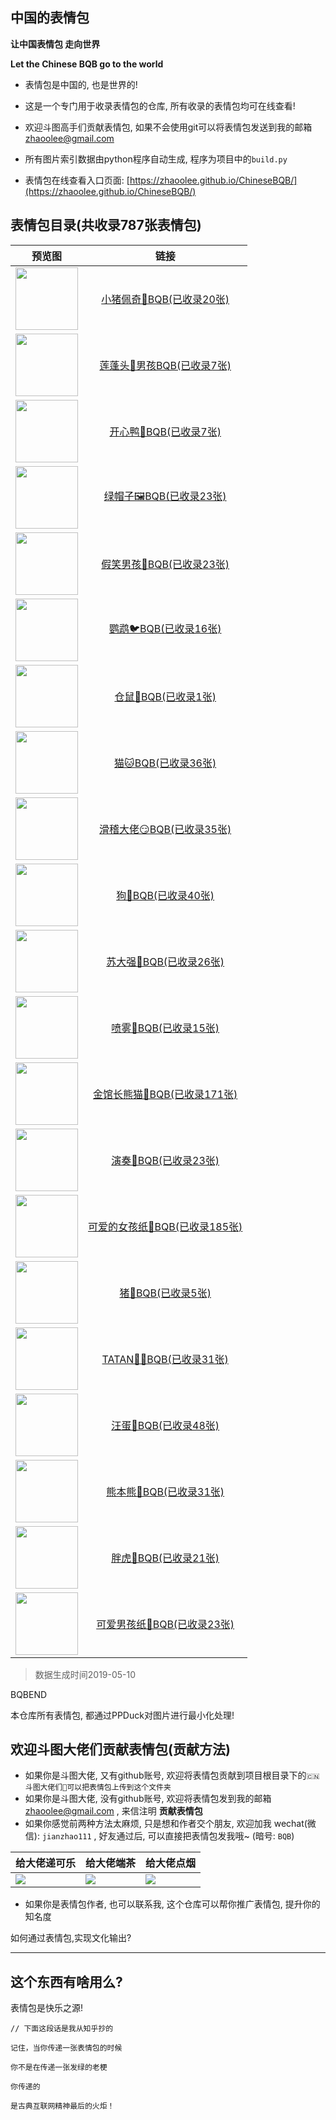 ## 中国的表情包


**让中国表情包 走向世界**

**Let the Chinese BQB go to the world**

- 表情包是中国的, 也是世界的!

- 这是一个专门用于收录表情包的仓库, 所有收录的表情包均可在线查看! 

- 欢迎斗图高手们贡献表情包, 如果不会使用git可以将表情包发送到我的邮箱 zhaoolee@gmail.com

- 所有图片索引数据由python程序自动生成, 程序为项目中的`build.py`

- 表情包在线查看入口页面: [https://zhaoolee.github.io/ChineseBQB/](https://zhaoolee.github.io/ChineseBQB/)




## 表情包目录(共收录787张表情包)

| 预览图 | 链接 | 
 | :---: | :---: | 
| <img height='100px' src='https://raw.githubusercontent.com/zhaoolee/ChineseBQB/master/小猪佩奇👑BQB/0.gif' /> | [小猪佩奇👑BQB(已收录20张)](https://zhaoolee.github.io/ChineseBQB/小猪佩奇👑BQB/) |
| <img height='100px' src='https://raw.githubusercontent.com/zhaoolee/ChineseBQB/master/莲蓬头👲男孩BQB/0.gif' /> | [莲蓬头👲男孩BQB(已收录7张)](https://zhaoolee.github.io/ChineseBQB/莲蓬头👲男孩BQB/) |
| <img height='100px' src='https://raw.githubusercontent.com/zhaoolee/ChineseBQB/master/开心鸭🐥BQB/2018-7-17-10.gif' /> | [开心鸭🐥BQB(已收录7张)](https://zhaoolee.github.io/ChineseBQB/开心鸭🐥BQB/) |
| <img height='100px' src='https://raw.githubusercontent.com/zhaoolee/ChineseBQB/master/绿帽子🖼BQB/绿帽子1.gif' /> | [绿帽子🖼BQB(已收录23张)](https://zhaoolee.github.io/ChineseBQB/绿帽子🖼BQB/) |
| <img height='100px' src='https://raw.githubusercontent.com/zhaoolee/ChineseBQB/master/假笑男孩👦BQB/0.jpg' /> | [假笑男孩👦BQB(已收录23张)](https://zhaoolee.github.io/ChineseBQB/假笑男孩👦BQB/) |
| <img height='100px' src='https://raw.githubusercontent.com/zhaoolee/ChineseBQB/master/鹦鹉🐦BQB/0.gif' /> | [鹦鹉🐦BQB(已收录16张)](https://zhaoolee.github.io/ChineseBQB/鹦鹉🐦BQB/) |
| <img height='100px' src='https://raw.githubusercontent.com/zhaoolee/ChineseBQB/master/仓鼠🐹BQB/0.gif' /> | [仓鼠🐹BQB(已收录1张)](https://zhaoolee.github.io/ChineseBQB/仓鼠🐹BQB/) |
| <img height='100px' src='https://raw.githubusercontent.com/zhaoolee/ChineseBQB/master/猫🐱BQB/0.gif' /> | [猫🐱BQB(已收录36张)](https://zhaoolee.github.io/ChineseBQB/猫🐱BQB/) |
| <img height='100px' src='https://raw.githubusercontent.com/zhaoolee/ChineseBQB/master/滑稽大佬😏BQB/0.gif' /> | [滑稽大佬😏BQB(已收录35张)](https://zhaoolee.github.io/ChineseBQB/滑稽大佬😏BQB/) |
| <img height='100px' src='https://raw.githubusercontent.com/zhaoolee/ChineseBQB/master/狗🐶BQB/0.gif' /> | [狗🐶BQB(已收录40张)](https://zhaoolee.github.io/ChineseBQB/狗🐶BQB/) |
| <img height='100px' src='https://raw.githubusercontent.com/zhaoolee/ChineseBQB/master/苏大强👴BQB/0.gif' /> | [苏大强👴BQB(已收录26张)](https://zhaoolee.github.io/ChineseBQB/苏大强👴BQB/) |
| <img height='100px' src='https://raw.githubusercontent.com/zhaoolee/ChineseBQB/master/喷雾🚿BQB/0.gif' /> | [喷雾🚿BQB(已收录15张)](https://zhaoolee.github.io/ChineseBQB/喷雾🚿BQB/) |
| <img height='100px' src='https://raw.githubusercontent.com/zhaoolee/ChineseBQB/master/金馆长熊猫🐼BQB/0.gif' /> | [金馆长熊猫🐼BQB(已收录171张)](https://zhaoolee.github.io/ChineseBQB/金馆长熊猫🐼BQB/) |
| <img height='100px' src='https://raw.githubusercontent.com/zhaoolee/ChineseBQB/master/演奏🎻BQB/0.gif' /> | [演奏🎻BQB(已收录23张)](https://zhaoolee.github.io/ChineseBQB/演奏🎻BQB/) |
| <img height='100px' src='https://raw.githubusercontent.com/zhaoolee/ChineseBQB/master/可爱的女孩纸👧BQB/0.gif' /> | [可爱的女孩纸👧BQB(已收录185张)](https://zhaoolee.github.io/ChineseBQB/可爱的女孩纸👧BQB/) |
| <img height='100px' src='https://raw.githubusercontent.com/zhaoolee/ChineseBQB/master/猪🐖BQB/0.gif' /> | [猪🐖BQB(已收录5张)](https://zhaoolee.github.io/ChineseBQB/猪🐖BQB/) |
| <img height='100px' src='https://raw.githubusercontent.com/zhaoolee/ChineseBQB/master/TATAN🤷‍♂️BQB/0.gif' /> | [TATAN🤷‍♂️BQB(已收录31张)](https://zhaoolee.github.io/ChineseBQB/TATAN🤷‍♂️BQB/) |
| <img height='100px' src='https://raw.githubusercontent.com/zhaoolee/ChineseBQB/master/汪蛋🥚BQB/0.gif' /> | [汪蛋🥚BQB(已收录48张)](https://zhaoolee.github.io/ChineseBQB/汪蛋🥚BQB/) |
| <img height='100px' src='https://raw.githubusercontent.com/zhaoolee/ChineseBQB/master/熊本熊🐻BQB/0.gif' /> | [熊本熊🐻BQB(已收录31张)](https://zhaoolee.github.io/ChineseBQB/熊本熊🐻BQB/) |
| <img height='100px' src='https://raw.githubusercontent.com/zhaoolee/ChineseBQB/master/胖虎🐯BQB/0.gif' /> | [胖虎🐯BQB(已收录21张)](https://zhaoolee.github.io/ChineseBQB/胖虎🐯BQB/) |
| <img height='100px' src='https://raw.githubusercontent.com/zhaoolee/ChineseBQB/master/可爱男孩纸👶BQB/0.gif' /> | [可爱男孩纸👶BQB(已收录23张)](https://zhaoolee.github.io/ChineseBQB/可爱男孩纸👶BQB/) |



 > 数据生成时间2019-05-10

BQBEND


本仓库所有表情包, 都通过PPDuck对图片进行最小化处理!


## 欢迎斗图大佬们贡献表情包(贡献方法)

- 如果你是斗图大佬, 又有github账号, 欢迎将表情包贡献到项目根目录下的`🇨🇳斗图大佬们👑可以把表情包上传到这个文件夹`
- 如果你是斗图大佬, 没有github账号, 欢迎将表情包发到我的邮箱 zhaoolee@gmail.com , 来信注明 **贡献表情包**
- 如果你感觉前两种方法太麻烦, 只是想和作者交个朋友, 欢迎加我 wechat(微信): `jianzhao111` , 好友通过后, 可以直接把表情包发我哦~ (暗号: `BQB`)

| 给大佬递可乐 | 给大佬端茶 | 给大佬点烟 |
| --- | --- | --- |
| ![](https://raw.githubusercontent.com/zhaoolee/ChineseBQB/master/%F0%9F%87%A8%F0%9F%87%B3%E6%96%97%E5%9B%BE%E5%A4%A7%E4%BD%AC%E4%BB%AC%F0%9F%91%91%E5%8F%AF%E4%BB%A5%E6%8A%8A%E8%A1%A8%E6%83%85%E5%8C%85%E4%B8%8A%E4%BC%A0%E5%88%B0%E8%BF%99%E4%B8%AA%E6%96%87%E4%BB%B6%E5%A4%B9/dalao01.jpg) | ![](https://raw.githubusercontent.com/zhaoolee/ChineseBQB/master/%F0%9F%87%A8%F0%9F%87%B3%E6%96%97%E5%9B%BE%E5%A4%A7%E4%BD%AC%E4%BB%AC%F0%9F%91%91%E5%8F%AF%E4%BB%A5%E6%8A%8A%E8%A1%A8%E6%83%85%E5%8C%85%E4%B8%8A%E4%BC%A0%E5%88%B0%E8%BF%99%E4%B8%AA%E6%96%87%E4%BB%B6%E5%A4%B9/dalao02.jpg) |  ![](https://raw.githubusercontent.com/zhaoolee/ChineseBQB/master/%F0%9F%87%A8%F0%9F%87%B3%E6%96%97%E5%9B%BE%E5%A4%A7%E4%BD%AC%E4%BB%AC%F0%9F%91%91%E5%8F%AF%E4%BB%A5%E6%8A%8A%E8%A1%A8%E6%83%85%E5%8C%85%E4%B8%8A%E4%BC%A0%E5%88%B0%E8%BF%99%E4%B8%AA%E6%96%87%E4%BB%B6%E5%A4%B9/dalao03.jpg) |

- 如果你是表情包作者, 也可以联系我, 这个仓库可以帮你推广表情包, 提升你的知名度


如何通过表情包,实现文化输出?

---

## 这个东西有啥用么?

表情包是快乐之源!
```
// 下面这段话是我从知乎抄的

记住，当你传递一张表情包的时候

你不是在传递一张发绿的老梗

你传递的

是古典互联网精神最后的火炬！ 
```


